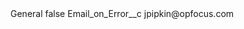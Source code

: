 <?xml version="1.0" encoding="UTF-8"?>
<CustomMetadata xmlns="http://soap.sforce.com/2006/04/metadata" xmlns:xsi="http://www.w3.org/2001/XMLSchema-instance" xmlns:xsd="http://www.w3.org/2001/XMLSchema">
    <label>General</label>
    <protected>false</protected>
    <values>
        <field>Email_on_Error__c</field>
        <value xsi:type="xsd:string">jpipkin@opfocus.com</value>
    </values>
</CustomMetadata>
